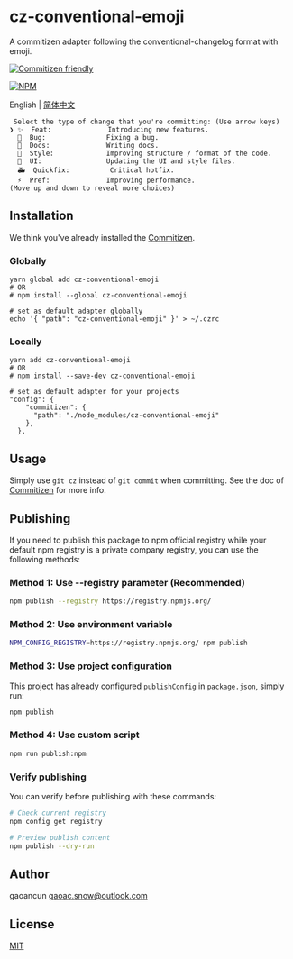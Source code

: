 # cz-conventional-emoji

A commitizen adapter following the conventional-changelog format with emoji.

[![Commitizen friendly](https://img.shields.io/badge/commitizen-friendly-brightgreen.svg)](http://commitizen.github.io/cz-cli/)

[![NPM](https://nodei.co/npm/cz-conventional-emoji.png?downloads=true&downloadRank=true&stars=true)](https://nodei.co/npm/cz-conventional-emoji/)

English | [简体中文](./README.zh-CN.md)

```
 Select the type of change that you're committing: (Use arrow keys)
❯ ✨  Feat:              Introducing new features.
  🐛  Bug:               Fixing a bug.
  📝  Docs:              Writing docs.
  🎨  Style:             Improving structure / format of the code.
  💄  UI:                Updating the UI and style files.
  🚑  Quickfix:          Critical hotfix.
  ⚡️  Pref:              Improving performance.
(Move up and down to reveal more choices)
```

## Installation

We think you've already installed the [Commitizen](https://github.com/commitizen/cz-cli).

### Globally

```
yarn global add cz-conventional-emoji
# OR
# npm install --global cz-conventional-emoji

# set as default adapter globally
echo '{ "path": "cz-conventional-emoji" }' > ~/.czrc
```

### Locally

```
yarn add cz-conventional-emoji
# OR
# npm install --save-dev cz-conventional-emoji

# set as default adapter for your projects
"config": {
    "commitizen": {
      "path": "./node_modules/cz-conventional-emoji"
    },
  },
```

## Usage

Simply use `git cz` instead of `git commit` when committing. See the doc of [Commitizen](https://github.com/commitizen/cz-cli) for more info.

## Publishing

If you need to publish this package to npm official registry while your default npm registry is a private company registry, you can use the following methods:

### Method 1: Use --registry parameter (Recommended)
```bash
npm publish --registry https://registry.npmjs.org/
```

### Method 2: Use environment variable
```bash
NPM_CONFIG_REGISTRY=https://registry.npmjs.org/ npm publish
```

### Method 3: Use project configuration
This project has already configured `publishConfig` in `package.json`, simply run:
```bash
npm publish
```

### Method 4: Use custom script
```bash
npm run publish:npm
```

### Verify publishing
You can verify before publishing with these commands:
```bash
# Check current registry
npm config get registry

# Preview publish content
npm publish --dry-run
```

## Author

gaoancun <gaoac.snow@outlook.com>

## License

[MIT](LICENSE)
